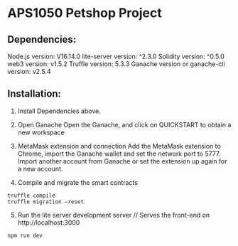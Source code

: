 # APS1050 Petshop Project

## Dependencies:
Node.js version: V16.14.0
lite-server version: ^2.3.0
Solidity version: ^0.5.0
web3 version: v1.5.2
Truffle version: 5.3.3
Ganache version or ganache-cli version: v2.5.4


## Installation:
1. Install Dependencies above.

2. Open Ganache
Open the Ganache, and click on QUICKSTART to obtain a new workspace

3. MetaMask extension and connection
Add the MetaMask extension to Chrome, import the Ganache wallet and set the network port to 5777. Import another account from Ganache or set the extension up again for a new account.

4. Compile and migrate the smart contracts
```
truffle compile
truffle migration –reset
```

5. Run the lite server development server
// Serves the front-end on http://localhost:3000
```
npm run dev
```

